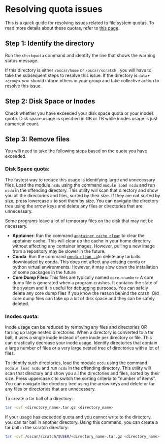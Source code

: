 # Resolving quota issues

This is a quick guide for resolving issues related to file system quotas. To read more details about these quotas, refer to [this page](understanding-disk-quotas.md).

## Step 1: Identify the directory

Run the `checkquota` command and identify the line that shows the warning status message.

If this directory is  either `/oscar/home` or `/oscar/scratch` , you will have to take the subsequent steps to resolve this issue. If the directory is `data+<group>` you should inform others in your group and take collective action to resolve this issue.

## Step 2: Disk Space or Inodes

Check whether  you have exceeded your disk space quota or your inodes quota. Disk space usage is specified in GB or TB while inodes usage is just numerical count.

## Step 3: Remove files

You will need to take the following steps based on the quota you have exceeded.

### Disk Space quota:

The fastest way to reduce this usage is identifying large and unnecessary files. Load the module `ncdu` using the command `module load ncdu` and run `ncdu` in the offending directory. This utility will scan that directory and show you all the directories and files, sorted by their size. If they are not sorted by size, press lowercase `s`  to sort them by size.  You can navigate the directory tree using the arrow keys and delete any files or directories that are unnecessary.

Some programs leave a lot of temporary files on the disk that may not be necessary.

* **Apptainer**: Run the command [`apptainer cache clean`](https://apptainer.org/docs/user/main/cli/apptainer_cache_clean.html) to clear the apptainer cache. This will clear up the cache in your home directory without affecting any container images. However, pulling a new image from a repository may be slower in the future.&#x20;
* **Conda**: Run the command [`conda clean -a`](https://docs.conda.io/projects/conda/en/latest/commands/clean.html)to delete any tarballs downloaded by conda. This does not affect any existing conda or python virtual environments. However, it may slow down the installation of some packages in the future
* **Core Dump Files:** This files are typically named `core.<number>`  A core dump file is generated when a program crashes. It contains the state of the system and it is useful for debugging purposes. You can safely delete any core dump files if you know the reason behind the crash. Old core dump files can take up a lot of disk space and they can be safely deleted.

### Inodes quota:

Inode usage can be reduced by removing any files and directories OR tarring up large nested directories. When a directory is converted to a tar ball, it uses a single inode instead of one inode per directory or file. This can drastically decrease your inode usage. Identify directories that contain a large number of files or a very large nested tree of directories with a lot of files.

To identify such directories, load the module `ncdu` using the command `module load ncdu` and run `ncdu` in the offending directory. This utility will scan that directory and show you all the directories and files, sorted by their size. Press uppercase `C` to switch the sorting criteria to "number of items".  You can navigate the directory tree using the arrow keys and delete or tar any files or directories that are unnecessary.

To create a tar ball of a directory:

```bash
tar -cvf <directory_name>.tar.gz <directory_name>
```

If your usage has exceeded quota and you cannot write to the directory, you can tar ball in another directory. Using this command, you can create a tar ball in the scratch directory:

```bash
tar -cvf /oscar/scratch/$USER/<directory_name>.tar.gz <directory_name>
```
